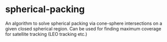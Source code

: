 spherical-packing
=================

An algorithm to solve spherical packing via cone-sphere intersections on a given closed spherical region. Can be used for finding maximum coverage for satellite tracking (LEO tracking etc.)
